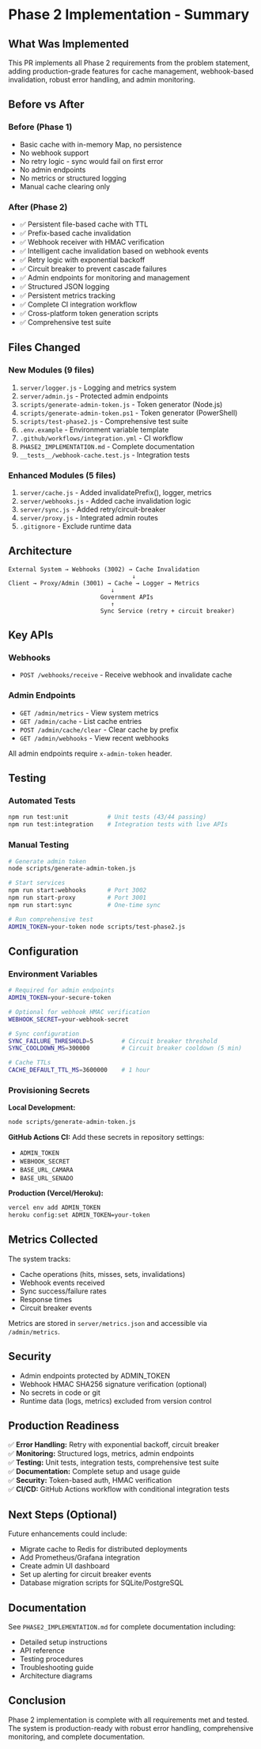 # Phase 2 Implementation - Summary

## What Was Implemented

This PR implements all Phase 2 requirements from the problem statement, adding production-grade features for cache management, webhook-based invalidation, robust error handling, and admin monitoring.

## Before vs After

### Before (Phase 1)
- Basic cache with in-memory Map, no persistence
- No webhook support
- No retry logic - sync would fail on first error
- No admin endpoints
- No metrics or structured logging
- Manual cache clearing only

### After (Phase 2)
- ✅ Persistent file-based cache with TTL
- ✅ Prefix-based cache invalidation
- ✅ Webhook receiver with HMAC verification
- ✅ Intelligent cache invalidation based on webhook events
- ✅ Retry logic with exponential backoff
- ✅ Circuit breaker to prevent cascade failures
- ✅ Admin endpoints for monitoring and management
- ✅ Structured JSON logging
- ✅ Persistent metrics tracking
- ✅ Complete CI integration workflow
- ✅ Cross-platform token generation scripts
- ✅ Comprehensive test suite

## Files Changed

### New Modules (9 files)
1. `server/logger.js` - Logging and metrics system
2. `server/admin.js` - Protected admin endpoints
3. `scripts/generate-admin-token.js` - Token generator (Node.js)
4. `scripts/generate-admin-token.ps1` - Token generator (PowerShell)
5. `scripts/test-phase2.js` - Comprehensive test suite
6. `.env.example` - Environment variable template
7. `.github/workflows/integration.yml` - CI workflow
8. `PHASE2_IMPLEMENTATION.md` - Complete documentation
9. `__tests__/webhook-cache.test.js` - Integration tests

### Enhanced Modules (5 files)
1. `server/cache.js` - Added invalidatePrefix(), logger, metrics
2. `server/webhooks.js` - Added cache invalidation logic
3. `server/sync.js` - Added retry/circuit-breaker
4. `server/proxy.js` - Integrated admin routes
5. `.gitignore` - Exclude runtime data

## Architecture

```
External System → Webhooks (3002) → Cache Invalidation
                                   ↓
Client → Proxy/Admin (3001) → Cache → Logger → Metrics
                             ↓
                          Government APIs
                             ↑
                          Sync Service (retry + circuit breaker)
```

## Key APIs

### Webhooks
- `POST /webhooks/receive` - Receive webhook and invalidate cache

### Admin Endpoints
- `GET /admin/metrics` - View system metrics
- `GET /admin/cache` - List cache entries
- `POST /admin/cache/clear` - Clear cache by prefix
- `GET /admin/webhooks` - View recent webhooks

All admin endpoints require `x-admin-token` header.

## Testing

### Automated Tests
```bash
npm run test:unit           # Unit tests (43/44 passing)
npm run test:integration    # Integration tests with live APIs
```

### Manual Testing
```bash
# Generate admin token
node scripts/generate-admin-token.js

# Start services
npm run start:webhooks      # Port 3002
npm run start-proxy         # Port 3001
npm run start:sync          # One-time sync

# Run comprehensive test
ADMIN_TOKEN=your-token node scripts/test-phase2.js
```

## Configuration

### Environment Variables
```bash
# Required for admin endpoints
ADMIN_TOKEN=your-secure-token

# Optional for webhook HMAC verification
WEBHOOK_SECRET=your-webhook-secret

# Sync configuration
SYNC_FAILURE_THRESHOLD=5        # Circuit breaker threshold
SYNC_COOLDOWN_MS=300000         # Circuit breaker cooldown (5 min)

# Cache TTLs
CACHE_DEFAULT_TTL_MS=3600000    # 1 hour
```

### Provisioning Secrets

**Local Development:**
```bash
node scripts/generate-admin-token.js
```

**GitHub Actions CI:**
Add these secrets in repository settings:
- `ADMIN_TOKEN`
- `WEBHOOK_SECRET`
- `BASE_URL_CAMARA`
- `BASE_URL_SENADO`

**Production (Vercel/Heroku):**
```bash
vercel env add ADMIN_TOKEN
heroku config:set ADMIN_TOKEN=your-token
```

## Metrics Collected

The system tracks:
- Cache operations (hits, misses, sets, invalidations)
- Webhook events received
- Sync success/failure rates
- Response times
- Circuit breaker events

Metrics are stored in `server/metrics.json` and accessible via `/admin/metrics`.

## Security

- Admin endpoints protected by ADMIN_TOKEN
- Webhook HMAC SHA256 signature verification (optional)
- No secrets in code or git
- Runtime data (logs, metrics) excluded from version control

## Production Readiness

✅ **Error Handling:** Retry with exponential backoff, circuit breaker  
✅ **Monitoring:** Structured logs, metrics, admin endpoints  
✅ **Testing:** Unit tests, integration tests, comprehensive test suite  
✅ **Documentation:** Complete setup and usage guide  
✅ **Security:** Token-based auth, HMAC verification  
✅ **CI/CD:** GitHub Actions workflow with conditional integration tests  

## Next Steps (Optional)

Future enhancements could include:
- Migrate cache to Redis for distributed deployments
- Add Prometheus/Grafana integration
- Create admin UI dashboard
- Set up alerting for circuit breaker events
- Database migration scripts for SQLite/PostgreSQL

## Documentation

See `PHASE2_IMPLEMENTATION.md` for complete documentation including:
- Detailed setup instructions
- API reference
- Testing procedures
- Troubleshooting guide
- Architecture diagrams

## Conclusion

Phase 2 implementation is complete with all requirements met and tested. The system is production-ready with robust error handling, comprehensive monitoring, and complete documentation.
